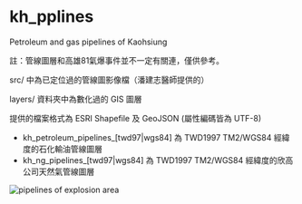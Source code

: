 kh_pplines
==========

Petroleum and gas pipelines of Kaohsiung

註：管線圖層和高雄81氣爆事件並不一定有關連，僅供參考。


src/ 中為已定位過的管線圖影像檔（潘建志醫師提供的）

layers/ 資料夾中為數化過的 GIS 圖層

提供的檔案格式為 ESRI Shapefile 及 GeoJSON (屬性編碼皆為 UTF-8) 

* kh_petroleum_pipelines_[twd97|wgs84]  為 TWD1997 TM2/WGS84 經緯度的石化輸油管線圖層
* kh_ng_pipelines_[twd97|wgs84]  為 TWD1997 TM2/WGS84 經緯度的欣高公司天然氣管線圖層



![pipelines of explosion area](https://github.com/mutolisp/kh_pplines/blob/master/kh_pplines.png)


